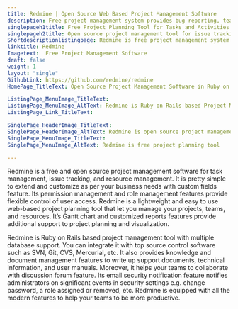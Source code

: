 ```yaml
---
title: Redmine | Open Source Web Based Project Management Software
description: Free project management system provides bug reporting, team management, and knowledge management features. It also provides Gantt chart and customized reports.  
singlepageh1title: Free Project Planning Tool for Tasks and Activities Tracking
singlepageh2title: Open source project management tool for issue tracking, task and knowledge management. It supports seamless integration with Git, SVN, CVS and Mercurial.
Shortdescriptionlistingpage: Redmine is free project management system provides bug reporting, team management, and knowledge management features. It also provides Gantt chart and customized reports.
linktitle: Redmine
Imagetext:  Free Project Management Software 
draft: false
weight: 1
layout: "single"
GithubLink: https://github.com/redmine/redmine
HomePage_TitleText: Open Source Project Management Software in Ruby on Rails

ListingPage_MenuImage_TitleText: 
ListingPage_MenuImage_AltText: Redmine is Ruby on Rails based Project Management Software
ListingPage_Link_TitleText: 

SinglePage_HeaderImage_TitleText: 
SinglePage_HeaderImage_AltText: Redmine is open source project management software in Ruby
SinglePage_MenuImage_TitleText: 
SinglePage_MenuImage_AltText: Redmine is free project planning tool

---
```


Redmine is a free and open source project management software for task management, issue tracking, and resource management. It is pretty simple to extend and customize as per your business needs with custom fields feature. Its permission management and role management features provide flexible control of user access. Redmine is a lightweight and easy to use web-based project planning tool that let you manage your projects, teams, and resources. It’s Gantt chart and customized reports features provide additional support to project planning and visualization.

Redmine is Ruby on Rails based project management tool with multiple database support. You can integrate it with top source control software such as SVN, Git, CVS, Mercurial, etc. It also provides knowledge and document management features to write up support documents, technical information, and user manuals. Moreover, it helps your teams to collaborate with discussion forum feature. Its email security notification feature notifies administrators on significant events in security settings e.g. change password, a role assigned or removed, etc. Redmine is equipped with all the modern features to help your teams to be more productive.